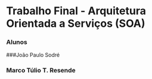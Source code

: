 # Trabalho Final - Arquitetura Orientada a Serviços (SOA)
### Alunos
###João Paulo Sodré
### Marco Túlio T. Resende